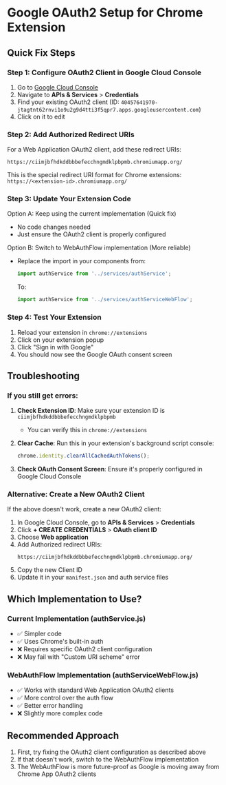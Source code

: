 # Google OAuth2 Setup for Chrome Extension

## Quick Fix Steps

### Step 1: Configure OAuth2 Client in Google Cloud Console

1. Go to [Google Cloud Console](https://console.cloud.google.com/)
2. Navigate to **APIs & Services** > **Credentials**
3. Find your existing OAuth2 client (ID: `40457641970-jtagtnt62rnvi1o9u2g9d4tti3f5qpr7.apps.googleusercontent.com`)
4. Click on it to edit

### Step 2: Add Authorized Redirect URIs

For a Web Application OAuth2 client, add these redirect URIs:
```
https://ciimjbfhdkddbbbefecchngmdklpbpmb.chromiumapp.org/
```

This is the special redirect URI format for Chrome extensions: `https://<extension-id>.chromiumapp.org/`

### Step 3: Update Your Extension Code

Option A: Keep using the current implementation (Quick fix)
- No code changes needed
- Just ensure the OAuth2 client is properly configured

Option B: Switch to WebAuthFlow implementation (More reliable)
- Replace the import in your components from:
  ```javascript
  import authService from '../services/authService';
  ```
  To:
  ```javascript
  import authService from '../services/authServiceWebFlow';
  ```

### Step 4: Test Your Extension

1. Reload your extension in `chrome://extensions`
2. Click on your extension popup
3. Click "Sign in with Google"
4. You should now see the Google OAuth consent screen

## Troubleshooting

### If you still get errors:

1. **Check Extension ID**: Make sure your extension ID is `ciimjbfhdkddbbbefecchngmdklpbpmb`
   - You can verify this in `chrome://extensions`

2. **Clear Cache**: Run this in your extension's background script console:
   ```javascript
   chrome.identity.clearAllCachedAuthTokens();
   ```

3. **Check OAuth Consent Screen**: Ensure it's properly configured in Google Cloud Console

### Alternative: Create a New OAuth2 Client

If the above doesn't work, create a new OAuth2 client:

1. In Google Cloud Console, go to **APIs & Services** > **Credentials**
2. Click **+ CREATE CREDENTIALS** > **OAuth client ID**
3. Choose **Web application**
4. Add Authorized redirect URIs:
   ```
   https://ciimjbfhdkddbbbefecchngmdklpbpmb.chromiumapp.org/
   ```
5. Copy the new Client ID
6. Update it in your `manifest.json` and auth service files

## Which Implementation to Use?

### Current Implementation (authService.js)
- ✅ Simpler code
- ✅ Uses Chrome's built-in auth
- ❌ Requires specific OAuth2 client configuration
- ❌ May fail with "Custom URI scheme" error

### WebAuthFlow Implementation (authServiceWebFlow.js)
- ✅ Works with standard Web Application OAuth2 clients
- ✅ More control over the auth flow
- ✅ Better error handling
- ❌ Slightly more complex code

## Recommended Approach

1. First, try fixing the OAuth2 client configuration as described above
2. If that doesn't work, switch to the WebAuthFlow implementation
3. The WebAuthFlow is more future-proof as Google is moving away from Chrome App OAuth2 clients
